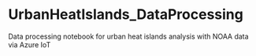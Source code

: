 # UrbanHeatIslands_DataProcessing
Data processing notebook for urban heat islands analysis with NOAA data via Azure IoT
